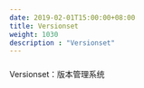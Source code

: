 ```yaml
---
date: 2019-02-01T15:00:00+08:00
title: Versionset
weight: 1030
description : "Versionset"
---
```


### 

Versionset：版本管理系统


